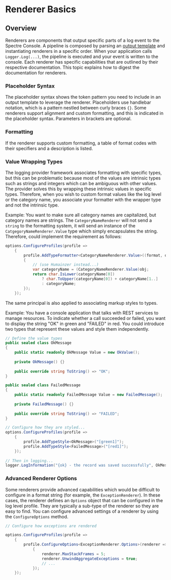 # Renderer Basics

## Overview

Renderers are components that output specific parts of a log event to the Spectre Console. A pipeline is composed by parsing an [output template](./output-template.md) and instantiating renderers in a specific order. When your application calls `Logger.Log(...)`, the pipeline is executed and your event is written to the console. Each renderer has specific capabilities that are outlined by their respective documentation. This topic explains how to digest the documentation for renderers.

### Placeholder Syntax

The placeholder syntax shows the token pattern you need to include in an output template to leverage the renderer. Placeholders use handlebar notation, which is a pattern nestled between curly braces `{}`. Some renderers support alignment and custom formatting, and this is indicated in the placeholder syntax. Parameters in brackets are optional.

### Formatting

If the renderer supports custom formatting, a table of format codes with their specifiers and a description is listed.

### Value Wrapping Types

The logging provider framework associates formatting with specific types, but this can be problematic because most of the values are intrinsic types such as strings and integers which can be ambiguous with other values.
The provider solves this by wrapping these intrinsic values in specific types. Therefore, when you wish to custom format values like the log level or the category name, you associate your formatter with the wrapper type and not the intrinsic type.

Example: You want to make sure all category names are capitalized, but category names are strings. The `CategoryNameRenderer` will not send a `string` to the formatting system, it will send an instance of the `CatgegoryNameRenderer.Value` type which simply encapsulates the string. Therefore, could implement the requirement as follows:

```csharp
options.ConfigureProfiles(profile =>
    {
        profile.AddTypeFormatter<CategoryNameRenderer.Value>((format, obj, provider) =>
        {
            // (use Humainzer instead...)            
            var categoryName = (CategoryNameRenderer.Value)obj;
            return char.IsLower(categoryName[0])
                ? char.ToUpper(categoryName[0]) + categoryName[1..]
                : categoryName;
        });
    });
```

The same principal is also applied to associating markup styles to types.

Example: You have a console application that talks with REST services to manage resources. To indicate whether a call succeeded or failed, you want to display the string "OK" in green and "FAILED" in red. You could introduce two types that represent these values and style them independently.

```csharp
// Define the value types
public sealed class OkMessage
{
    public static readonly OkMessage Value = new OkValue();
    
    private OkMessage() {}
    
    public override string ToString() => "OK";
}

public sealed class FailedMessage
{
    public static readonly FailedMessage Value = new FailedMessage();
    
    private FailedMessage() {}
    
    public override string ToString() => "FAILED";
}

// Configure how they are styled...
options.ConfigureProfiles(profile =>
    {
        profile.AddTypeStyle<OkMessage>("[green1]");
        profile.AddTypeStyle<FailedMessage>("[red1]");
    });
    
// Then in logging...
logger.LogInformation("{ok} - the record was saved successfully", OkMessage.Value);
```

### Advanced Renderer Options

Some renderers provide advanced capabilities which would be difficult to configure in a format string (for example, the `ExceptionRenderer`). In these cases, the renderer defines an `Options` object that can be configured in the log level profile. They are typically a sub-type of the renderer so they are easy to find. You can configure advanced settings of a renderer by using the `ConfigureOptions` method.

```csharp
// Configure how exceptions are rendered

options.ConfigureProfiles(profile =>
    {
        profile.ConfigureOptions<ExceptionRenderer.Options>(renderer =>
            {
                renderer.MaxStackFrames = 5;
                renderer.UnwindAggregateExceptions = true;
                // ...
            });
    });
```